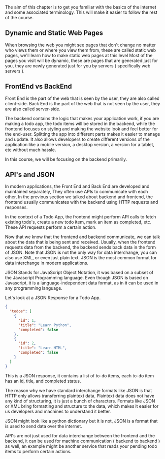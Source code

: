 The aim of this chapter is to get you familiar with the basics of the internet and some associated terminology. This will make it easier to follow the rest of the course.

## Dynamic and Static Web Pages

When browsing the web you might see pages that don't change no matter who views them or where you view them from, these are called static web pages, we'll learn how to make static web pages at this level
Most of the pages you visit will be dynamic, these are pages that are generated just for you, they are newly generated just for you by servers ( specifically web servers ).

## FrontEnd vs BackEnd

Front End is the part of the web that is seen by the user, they are also called client-side. Back End is the part of the web that is not seen by the user, they are also called server-side.

The backend contains the logic that makes your application work, if you are making a todo app, the todo items will be stored in the backend, while the frontend focuses on styling and making the website look and feel better for the end-user. Splitting the app into different parts makes it easier to manage and update. It also allows developers to create different versions of the application like a mobile version, a desktop version, a version for a tablet, etc without much hassle.

In this course, we will be focusing on the backend primarily.

## API's and JSON

In modern applications, the Front End and Back End are developed and maintained separately, They often use APIs to communicate with each other, In the previous section we talked about backend and frontend, the frontend usually communicates with the backend using HTTP requests and responses.

In the context of a Todo App, the frontend might perform API calls to fetch existing todo's, create a new todo item, mark an item as completed, etc. These API requests perform a certain action.

Now that we know that the frontend and backend communicate, we can talk about the data that is being sent and received. Usually, when the frontend requests data from the backend, the backend sends back data in the form of JSON. Note that JSON is not the only way for data interchange, you can also use XML, or even just plain text. JSON is the most common format for data interchange in modern applications.

JSON Stands for JavaScript Object Notation, it was based on a subset of the Javascript Programming language. Even though JSON is based on Javascript, it is a language-independent data format, as in it can be used in any programming language.

Let's look at a JSON Response for a Todo App.

```json
{
  "todos": [
    {
      "id": 1,
      "title": "Learn Python",
      "completed": false
    },
    {
      "id": 2,
      "title": "Learn HTML",
      "completed": false
    }
  ]
}
```

This is a JSON response, it contains a list of to-do items, each to-do item has an id, title, and completed status.

The reason why we have standard interchange formats like JSON is that HTTP only allows transferring plaintext data, Plaintext data does not have any kind of structuring, it is just a bunch of characters. Formats like JSON or XML bring formatting and structure to the data, which makes it easier for us developers and machines to understand it better.

JSON might look like a python dictionary but it is not, JSON is a format that is used to send data over the internet.

API's are not just used for data interchange between the frontend and the backend, it can be used for machine communication ( backend to backend ) as well, an example might be another service that reads your pending todo items to perform certain actions.
